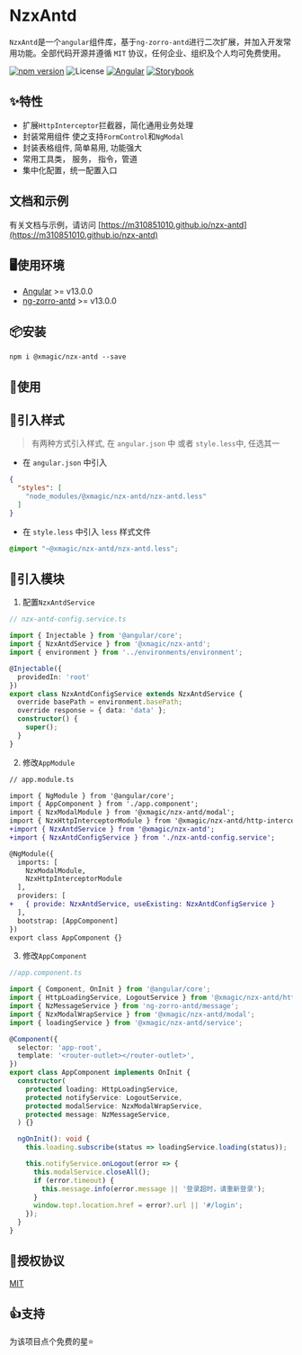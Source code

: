 
# NzxAntd

`NzxAntd`是一个`angular`组件库，基于`ng-zorro-antd`进行二次扩展，并加入开发常用功能。全部代码开源并遵循 `MIT` 协议，任何企业、组织及个人均可免费使用。

[![npm version](https://img.shields.io/npm/v/ngx-fluent-form/latest.svg)](https://npmjs.com/package/@xmagic/nzx-antd)
![License](https://img.shields.io/badge/License-MIT-blue.svg)
[![Angular](https://img.shields.io/badge/Build%20with-Angular%20CLI-red?logo=angular)](https://www.github.com/angular/angular)
[![Storybook](https://cdn.jsdelivr.net/gh/storybookjs/brand@main/badge/badge-storybook.svg)](https://m310851010.github.io/nzx-antd)

## ✨特性

- 扩展`HttpInterceptor`拦截器，简化通用业务处理
- 封装常用组件 使之支持`FormControl`和`NgModal`
- 封装表格组件, 简单易用, 功能强大
- 常用工具类， 服务， 指令，管道
- 集中化配置，统一配置入口

## 文档和示例

有关文档与示例，请访问 [https://m310851010.github.io/nzx-antd](https://m310851010.github.io/nzx-antd)


## 🖥使用环境

- [Angular](https://angular.io) >= v13.0.0
- [ng-zorro-antd](https://ng.ant.design) >= v13.0.0

## 📦安装

```shell
npm i @xmagic/nzx-antd --save
```

## 🔨使用


## 🍏引入样式

> 有两种方式引入样式, 在 `angular.json` 中 或者 `style.less`中, 任选其一

- 在 `angular.json` 中引入

```json
{
  "styles": [
    "node_modules/@xmagic/nzx-antd/nzx-antd.less"
  ]
}
```

- 在 `style.less` 中引入 `less` 样式文件

```css
@import "~@xmagic/nzx-antd/nzx-antd.less";
```

## 🍎引入模块

1. 配置`NzxAntdService`

```ts
// nzx-antd-config.service.ts

import { Injectable } from '@angular/core';
import { NzxAntdService } from '@xmagic/nzx-antd';
import { environment } from '../environments/environment';

@Injectable({
  providedIn: 'root'
})
export class NzxAntdConfigService extends NzxAntdService {
  override basePath = environment.basePath;
  override response = { data: 'data' };
  constructor() {
    super();
  }
}

```

2. 修改`AppModule`

```diff
// app.module.ts

import { NgModule } from '@angular/core';
import { AppComponent } from './app.component';
import { NzxModalModule } from '@xmagic/nzx-antd/modal';
import { NzxHttpInterceptorModule } from '@xmagic/nzx-antd/http-interceptor';
+import { NzxAntdService } from '@xmagic/nzx-antd';
+import { NzxAntdConfigService } from './nzx-antd-config.service';

@NgModule({
  imports: [
    NzxModalModule,
    NzxHttpInterceptorModule
  ],
  providers: [
+   { provide: NzxAntdService, useExisting: NzxAntdConfigService }
  ],
  bootstrap: [AppComponent]
})
export class AppComponent {}
```

3. 修改`AppComponent`

```ts
//app.component.ts

import { Component, OnInit } from '@angular/core';
import { HttpLoadingService, LogoutService } from '@xmagic/nzx-antd/http-interceptor';
import { NzMessageService } from 'ng-zorro-antd/message';
import { NzxModalWrapService } from '@xmagic/nzx-antd/modal';
import { loadingService } from '@xmagic/nzx-antd/service';

@Component({
  selector: 'app-root',
  template: '<router-outlet></router-outlet>',
})
export class AppComponent implements OnInit {
  constructor(
    protected loading: HttpLoadingService,
    protected notifyService: LogoutService,
    protected modalService: NzxModalWrapService,
    protected message: NzMessageService,
  ) {}

  ngOnInit(): void {
    this.loading.subscribe(status => loadingService.loading(status));

    this.notifyService.onLogout(error => {
      this.modalService.closeAll();
      if (error.timeout) {
        this.message.info(error.message || '登录超时，请重新登录');
      }
      window.top!.location.href = error?.url || '#/login';
    });
  }
}
```

## 🏴授权协议

[MIT](https://raw.githubusercontent.com/m310851010/nzx-antd/main/LICENSE)

## 👍支持

为该项目点个免费的星⭐
